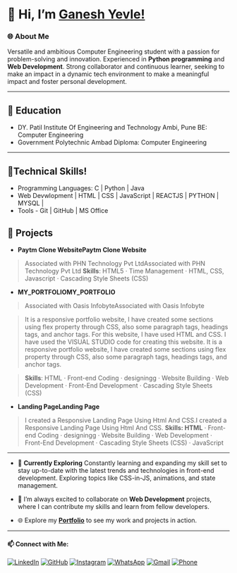 # 👋 Hi, I’m [Ganesh Yevle!](https://ganeshyevle.github.io/MY_PORTFOLIO/)

### 🌐 About Me

Versatile and ambitious Computer Engineering student with a passion for problem-solving and innovation. Experienced in **Python programming** and **Web Development**. Strong collaborator and continuous learner, seeking to make an impact in a dynamic tech environment to make a meaningful impact and foster personal development.

---
## 💞️ Education
- DY. Patil Institute Of Engineering and Technology Ambi, Pune
  BE: Computer Engineering
- Government Polytechnic Ambad
  Diploma: Computer Engineering

***

## 👀Technical Skills!
- Programming Languages: C | Python | Java
- Web Devwlopment | HTML | CSS | JavaScript |  REACTJS | PYTHON | MYSQL |
- Tools - Git | GitHub | MS Office
  
## 🚀 Projects

- **Paytm Clone WebsitePaytm Clone Website**

> Associated with PHN Technology Pvt LtdAssociated with PHN Technology Pvt Ltd
> **Skills**: HTML5 · Time Management · HTML, CSS, Javascript · Cascading Style Sheets (CSS)


- **MY_PORTFOLIOMY_PORTFOLIO**

> Associated with Oasis InfobyteAssociated with Oasis Infobyte

> It is a responsive portfolio website, I have created some sections using flex property through CSS, also some paragraph tags, headings tags, and anchor tags.
> For this website, I have used HTML and CSS.
> I have used the VISUAL STUDIO code for creating this website.
> It is a responsive portfolio website, I have created some sections using flex property through CSS, also some paragraph tags, headings tags, and anchor tags.

> **Skills**: HTML · Front-end Coding · designingg · Website Building · Web Development · Front-End Development · Cascading Style Sheets (CSS)


- **Landing PageLanding Page**

>I created a Responsive Landing Page Using Html And CSS.I created a Responsive Landing Page Using Html And CSS.
> **Skills: HTML** · Front-end Coding · designingg · Website Building · Web Development · Front-End Development · Cascading Style Sheets (CSS) · JavaScript

---
- 🚀 **Currently Exploring** Constantly learning and expanding my skill set to stay up-to-date with the latest trends and technologies in front-end development. Exploring topics like CSS-in-JS, animations, and state management.
  
- 💞️ I’m always excited to collaborate on **Web Development** projects, where I can contribute my skills and learn from fellow developers.
  
- 🌐 Explore my [**Portfolio**](https://ganeshyevle.github.io/MY_PORTFOLIO/) to see my work and projects in action.
---
#### 📫 Connect with Me:

[![LinkedIn](https://img.shields.io/badge/LinkedIn-Connect-blue)](https://www.linkedin.com/in/ganeshyevle/)
[![GitHub](https://img.shields.io/badge/GitHub-Follow-brightgreen)](https://github.com/ganeshyevle)
[![Instagram](https://img.shields.io/badge/Instagram-Follow-red)](https://www.instagram.com/ganesh_yevle9011/)
[![WhatsApp](https://img.shields.io/badge/WhatsApp-Chat-brightgreen)](https://wa.me/919011256915/?text=Hi%20Ganesh%2C%20Whatsup)
[![Gmail](https://img.shields.io/badge/Gmail-Contact-red)](mailto:ganeshyevle9011@gmail.com)
[![Phone](https://img.shields.io/badge/Phone-Call-brightgreen)](tel:+919011256915)

<!---
ganeshyevle/ganeshyevle is a ✨ special ✨ repository because its `README.md` (this file) appears on your GitHub profile.
You can click the Preview link to take a look at your changes.
--->
